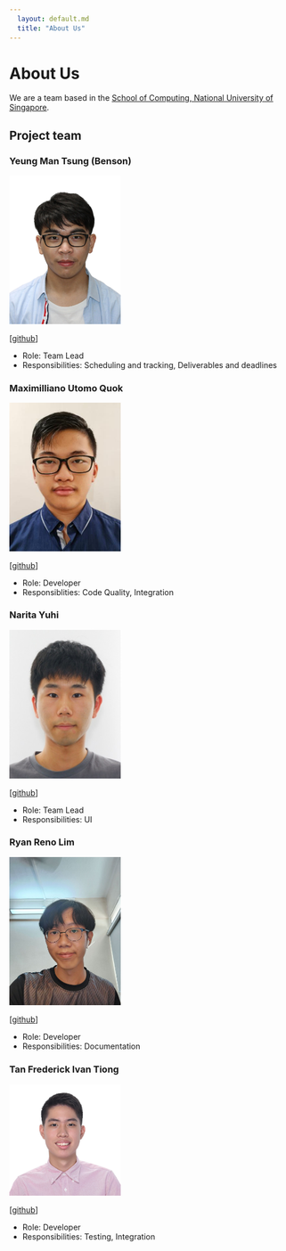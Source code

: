 ```yaml
---
  layout: default.md
  title: "About Us"
---
```


# About Us

We are a team based in the [School of Computing, National University of Singapore](http://www.comp.nus.edu.sg).

## Project team

### Yeung Man Tsung (Benson)

<img src="images/benson1029.png" width="200px">

[[github](https://github.com/benson1029)]

* Role: Team Lead
* Responsibilities: Scheduling and tracking, Deliverables and deadlines

### Maximilliano Utomo Quok

<img src="images/tzaph.png" width="200px">

[[github](https://github.com/tzaph)]

* Role: Developer
* Responsiblities: Code Quality, Integration

### Narita Yuhi

<img src="images/yuhinarita.png" width="200px">

[[github](https://github.com/yuhinarita)]

* Role: Team Lead
* Responsibilities: UI

### Ryan Reno Lim

<img src="images/ryan-reno.png" width="200px">

[[github](https://github.com/Ryan-Reno)]

* Role: Developer
* Responsibilities: Documentation

### Tan Frederick Ivan Tiong

<img src="images/ivan24004.png" width="200px">

[[github](https://github.com/ivan24004)]

* Role: Developer
* Responsibilities: Testing, Integration
